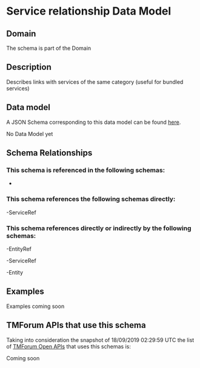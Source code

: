 # Service relationship Data Model

## Domain

The  schema is part of the  Domain

## Description

Describes links with services of the same category (useful for bundled services)

## Data model

A JSON Schema corresponding to this data model can be found
[here](https://github.com/tmforum-rand/schemas/blob/master/Service/ServiceRelationship.schema.json).

No Data Model yet

## Schema Relationships

### This schema is referenced in the following schemas:

-

### This schema references the following schemas directly:

-ServiceRef

### This schema references directly or indirectly by the following schemas:

-EntityRef

-ServiceRef

-Entity



## Examples

Examples coming soon

## TMForum APIs that use this schema

Taking into consideration the snapshot of 18/09/2019 02:29:59 UTC the list of [TMForum Open APIs](https://www.tmforum.org/open-apis/) that uses this schemas is:

Coming soon